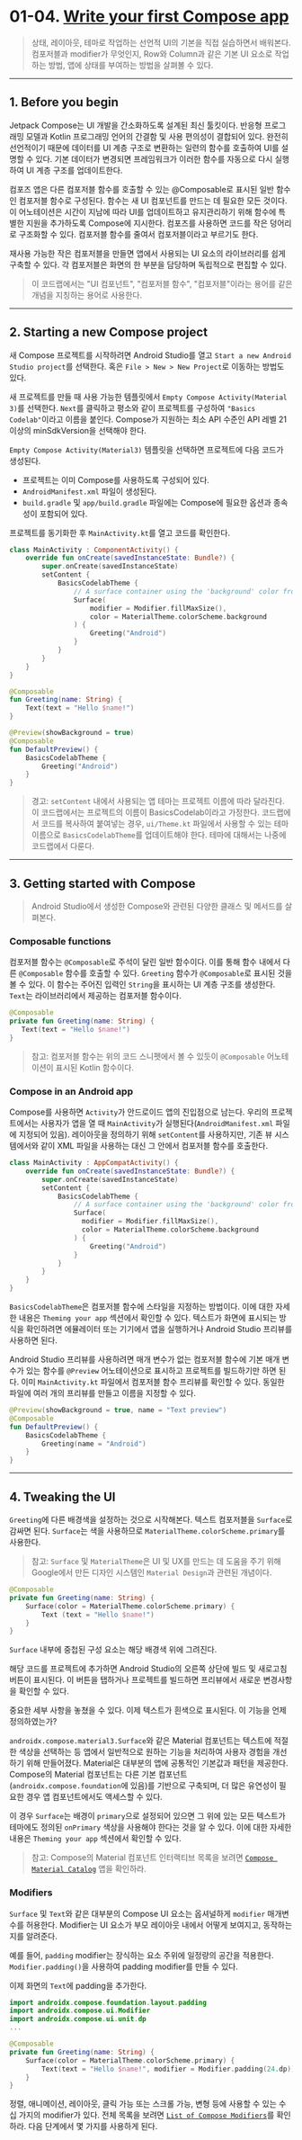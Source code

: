 # 01-04. [Write your first Compose app](https://developer.android.com/codelabs/jetpack-compose-basics?continue=https%3A%2F%2Fdeveloper.android.com%2Fcourses%2Fpathways%2Fjetpack-compose-for-android-developers-1%23codelab-https%3A%2F%2Fdeveloper.android.com%2Fcodelabs%2Fjetpack-compose-basics#0)

> 상태, 레이아웃, 테마로 작업하는 선언적 UI의 기본을 직접 실습하면서 배워본다. 컴포저블과 modifier가 무엇인지, Row와 Column과 같은 기본 UI 요소로 작업하는 방법, 앱에 상태를 부여하는 방법을 살펴볼 수 있다.

---

## 1. Before you begin

Jetpack Compose는 UI 개발을 간소화하도록 설계된 최신 툴킷이다. 반응형 프로그래밍 모델과 Kotlin 프로그래밍 언어의 간결함 및 사용 편의성이 결합되어 있다. 완전히 선언적이기 때문에 데이터를 UI 계층 구조로 변환하는 일련의 함수를 호출하여 UI를 설명할 수 있다. 기본 데이터가 변경되면 프레임워크가 이러한 함수를 자동으로 다시 실행하여 UI 계층 구조를 업데이트한다.

컴포즈 앱은 다른 컴포저블 함수를 호출할 수 있는 @Composable로 표시된 일반 함수인 컴포저블 함수로 구성된다. 함수는 새 UI 컴포넌트를 만드는 데 필요한 모든 것이다. 이 어노테이션은 시간이 지남에 따라 UI를 업데이트하고 유지관리하기 위해 함수에 특별한 지원을 추가하도록 Compose에 지시한다. 컴포즈를 사용하면 코드를 작은 덩어리로 구조화할 수 있다. 컴포저블 함수를 줄여서 컴포저블이라고 부르기도 한다.

재사용 가능한 작은 컴포저블을 만들면 앱에서 사용되는 UI 요소의 라이브러리를 쉽게 구축할 수 있다. 각 컴포저블은 화면의 한 부분을 담당하며 독립적으로 편집할 수 있다.

> 이 코드랩에서는 "UI 컴포넌트", "컴포저블 함수", "컴포저블"이라는 용어를 같은 개념을 지칭하는 용어로 사용한다.

---

## 2. Starting a new Compose project

새 Compose 프로젝트를 시작하려면 Android Studio를 열고 `Start a new Android Studio project`를 선택한다. 혹은 `File > New > New Project`로 이동하는 방법도 있다.

새 프로젝트를 만들 때 사용 가능한 템플릿에서 `Empty Compose Activity(Material 3)`를 선택한다. `Next`를 클릭하고 평소와 같이 프로젝트를 구성하여 `"Basics Codelab"`이라고 이름을 붙인다. Compose가 지원하는 최소 API 수준인 API 레벨 21 이상의 minSdkVersion을 선택해야 한다.

`Empty Compose Activity(Material3)` 템플릿을 선택하면 프로젝트에 다음 코드가 생성된다.

* 프로젝트는 이미 Compose를 사용하도록 구성되어 있다.
* `AndroidManifest.xml` 파일이 생성된다.
* `build.gradle` 및 `app/build.gradle` 파일에는 Compose에 필요한 옵션과 종속성이 포함되어 있다.
  
프로젝트를 동기화한 후 `MainActivity.kt`를 열고 코드를 확인한다.

``` Kotlin
class MainActivity : ComponentActivity() {
    override fun onCreate(savedInstanceState: Bundle?) {
        super.onCreate(savedInstanceState)
        setContent {
            BasicsCodelabTheme {
                // A surface container using the 'background' color from the theme
                Surface(
                    modifier = Modifier.fillMaxSize(),
                    color = MaterialTheme.colorScheme.background
                ) {
                    Greeting("Android")
                }
            }
        }
    }
}

@Composable
fun Greeting(name: String) {
    Text(text = "Hello $name!")
}

@Preview(showBackground = true)
@Composable
fun DefaultPreview() {
    BasicsCodelabTheme {
        Greeting("Android")
    }
}
```

> 경고: `setContent` 내에서 사용되는 앱 테마는 프로젝트 이름에 따라 달라진다. 이 코드랩에서는 프로젝트의 이름이 BasicsCodelab이라고 가정한다. 코드랩에서 코드를 복사하여 붙여넣는 경우, `ui/Theme.kt` 파일에서 사용할 수 있는 테마 이름으로 `BasicsCodelabTheme`를 업데이트해야 한다. 테마에 대해서는 나중에 코드랩에서 다룬다.

---

## 3. Getting started with Compose

> Android Studio에서 생성한 Compose와 관련된 다양한 클래스 및 메서드를 살펴본다.

### Composable functions

컴포저블 함수는 `@Composable`로 주석이 달린 일반 함수이다. 이를 통해 함수 내에서 다른 `@Composable` 함수를 호출할 수 있다. `Greeting` 함수가 `@Composable`로 표시된 것을 볼 수 있다. 이 함수는 주어진 입력인 `String`을 표시하는 UI 계층 구조를 생성한다. `Text`는 라이브러리에서 제공하는 컴포저블 함수이다.

``` Kotlin
@Composable
private fun Greeting(name: String) {
   Text(text = "Hello $name!")
}
```

> 참고: 컴포저블 함수는 위의 코드 스니펫에서 볼 수 있듯이 `@Composable` 어노테이션이 표시된 Kotlin 함수이다.

### Compose in an Android app

Compose를 사용하면 `Activity`가 안드로이드 앱의 진입점으로 남는다. 우리의 프로젝트에서는 사용자가 앱을 열 때 `MainActivity`가 실행된다(`AndroidManifest.xml` 파일에 지정되어 있음). 레이아웃을 정의하기 위해 `setContent`를 사용하지만, 기존 뷰 시스템에서와 같이 XML 파일을 사용하는 대신 그 안에서 컴포저블 함수를 호출한다.

``` Kotlin
class MainActivity : AppCompatActivity() {
    override fun onCreate(savedInstanceState: Bundle?) {
        super.onCreate(savedInstanceState)
        setContent {
            BasicsCodelabTheme {
                // A surface container using the 'background' color from the theme
                Surface(
                  modifier = Modifier.fillMaxSize(),
                  color = MaterialTheme.colorScheme.background
                ) {
                    Greeting("Android")
                }
            }
        }
    }
}
```

`BasicsCodelabTheme`은 컴포저블 함수에 스타일을 지정하는 방법이다. 이에 대한 자세한 내용은 `Theming your app` 섹션에서 확인할 수 있다. 텍스트가 화면에 표시되는 방식을 확인하려면 에뮬레이터 또는 기기에서 앱을 실행하거나 Android Studio 프리뷰를 사용하면 된다.

Android Studio 프리뷰를 사용하려면 매개 변수가 없는 컴포저블 함수에 기본 매개 변수가 있는 함수를 `@Preview` 어노테이션으로 표시하고 프로젝트를 빌드하기만 하면 된다. 이미 `MainActivity.kt` 파일에서 컴포저블 함수 프리뷰를 확인할 수 있다. 동일한 파일에 여러 개의 프리뷰를 만들고 이름을 지정할 수 있다.

``` Kotlin
@Preview(showBackground = true, name = "Text preview")
@Composable
fun DefaultPreview() {
    BasicsCodelabTheme {
        Greeting(name = "Android")
    }
}
```

---

## 4. Tweaking the UI

`Greeting`에 다른 배경색을 설정하는 것으로 시작해본다. 텍스트 컴포저블을 `Surface`로 감싸면 된다. `Surface`는 색을 사용하므로 `MaterialTheme.colorScheme.primary`를 사용한다.

> 참고: `Surface` 및 `MaterialTheme`은 UI 및 UX를 만드는 데 도움을 주기 위해 Google에서 만든 디자인 시스템인 `Material Design`과 관련된 개념이다.

``` Kotlin
@Composable
private fun Greeting(name: String) {
    Surface(color = MaterialTheme.colorScheme.primary) {
        Text (text = "Hello $name!")
    }
}
```

`Surface` 내부에 중첩된 구성 요소는 해당 배경색 위에 그려진다.

해당 코드를 프로젝트에 추가하면 Android Studio의 오른쪽 상단에 빌드 및 새로고침 버튼이 표시된다. 이 버튼을 탭하거나 프로젝트를 빌드하면 프리뷰에서 새로운 변경사항을 확인할 수 있다.

중요한 세부 사항을 놓쳤을 수 있다. 이제 텍스트가 흰색으로 표시된다. 이 기능을 언제 정의하였는가?

`androidx.compose.material3.Surface`와 같은 Material 컴포넌트는 텍스트에 적절한 색상을 선택하는 등 앱에서 일반적으로 원하는 기능을 처리하여 사용자 경험을 개선하기 위해 만들어졌다. Material은 대부분의 앱에 공통적인 기본값과 패턴을 제공한다. Compose의 Material 컴포넌트는 다른 기본 컴포넌트(`androidx.compose.foundation`에 있음)를 기반으로 구축되며, 더 많은 유연성이 필요한 경우 앱 컴포넌트에서도 액세스할 수 있다.

이 경우 `Surface`는 배경이 `primary`으로 설정되어 있으면 그 위에 있는 모든 텍스트가 테마에도 정의된 `onPrimary` 색상을 사용해야 한다는 것을 알 수 있다. 이에 대한 자세한 내용은 `Theming your app` 섹션에서 확인할 수 있다.

> 참고: Compose의 Material 컴포넌트 인터랙티브 목록을 보려면 [`Compose Material Catalog`](https://play.google.com/store/apps/details?id=androidx.compose.material.catalog) 앱을 확인하라.

### Modifiers

`Surface` 및 `Text`와 같은 대부분의 Compose UI 요소는 옵셔널하게 `modifier` 매개변수를 허용한다. Modifier는 UI 요소가 부모 레이아웃 내에서 어떻게 보여지고, 동작하는지를 알려준다.

예를 들어, `padding` modifier는 장식하는 요소 주위에 일정량의 공간을 적용한다. `Modifier.padding()`을 사용하여 padding modifier를 만들 수 있다.

이제 화면의 `Text`에 padding을 추가한다.

``` Kotlin
import androidx.compose.foundation.layout.padding
import androidx.compose.ui.Modifier
import androidx.compose.ui.unit.dp
...

@Composable
private fun Greeting(name: String) {
    Surface(color = MaterialTheme.colorScheme.primary) {
        Text(text = "Hello $name!", modifier = Modifier.padding(24.dp))
    }
}
```

정렬, 애니메이션, 레이아웃, 클릭 가능 또는 스크롤 가능, 변형 등에 사용할 수 있는 수십 가지의 modifier가 있다. 전체 목록을 보려면 [`List of Compose Modifiers`](https://developer.android.com/jetpack/compose/modifiers-list)를 확인하라. 다음 단계에서 몇 가지를 사용하게 된다.